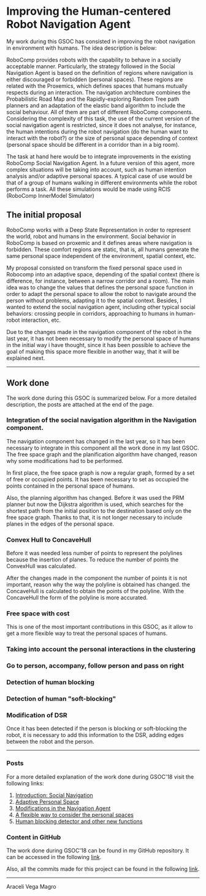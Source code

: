 #  Improving the Human-centered Robot Navigation Agent

My work during this GSOC has consisted in improving the robot navigation in environment with humans. The idea description is below:

RoboComp provides robots with the capability to behave in a socially acceptable manner. Particularly, the strategy followed in the Social Navigation Agent is based on the definition of regions where navigation is either discouraged or forbidden (personal spaces). These regions are related with the Proxemics, which defines spaces that humans mutually respects during an interaction. The navigation architecture combines the Probabilistic Road Map and the Rapidly-exploring Random Tree path planners and an adaptation of the elastic band algorithm to include the social behaviour. All of them are part of different RoboComp components. Considering the complexity of this task, the use of the current version of the social navigation agent is restricted, since it does not analyse, for instance, the human intentions during the robot navigation (do the human want to interact with the robot?) or the size of personal space depending of context (personal space should be different in a corridor than in a big room).

The task at hand here would be to integrate improvements in the existing RoboComp Social Navigation Agent. In a future version of this agent, more complex situations will be taking into account, such as human intention analysis and/or adaptive personal spaces. A typical case of use would be that of a group of humans walking in different environments while the robot performs a task. All these simulations would be made using RCIS (RoboComp InnerModel Simulator)


## The initial proposal

RoboComp works with a Deep State Representation in order to represent the world, robot and humans in the environment. Social behavior in RoboComp is based on proxemic and  it defines areas where navigation is forbidden. These comfort regions are static, that is, all humans generate the same personal space independent of the environment, spatial context, etc.
 
My proposal consisted on transform the fixed personal space used in Robocomp into an adaptive space, depending of the spatial context (there is difference, for instance, between a narrow corridor and a room). The main idea was to change the values that defines the personal space function in order to adapt the personal space to allow the robot to navigate around the person without problems, adapting it to the spatial context. Besides, I wanted to extend the social navigation agent, including other typical social behaviors: crossing people in corridors, approaching to humans in human-robot interaction, etc.   

Due to the changes made in the navigation component of the robot in the last year, it has not been necessary to modify the personal space of humans in the initial way i have thought, since it has been possible to achieve the goal of making this space more flexible in another way, that it will be explained next. 

***

## Work done 

The work done during this GSOC is summarized below. For a more detailed description, the posts are attached at the end of the page.

### Integration of the social navigation algorithm in the Navigation component. 

The navigation component has changed in the last year, so it has been necessary to integrate in this component all the work done in my last GSOC. The free space graph and the planification algorithm have changed, reason why some modifications had to be performed. 

In first place, the free space graph is now a regular graph, formed by a set of free or occupied points. It has been necessary to set as occupied the points contained in the personal space of humans.

Also, the planning algorithm has changed. Before it was used the PRM planner but now the Dijkstra algorithm is used, which searches for the shortest path from the initial position to the destination based only on the free space graph. Thanks to that, it is not longer necessary to include planes in the edges of the personal space.

### Convex Hull to ConcaveHull 

Before it was needed less number of points to represent the polylines because the insertion of planes. To reduce the number of points the ConvexHull was calculated.

After the changes made in the component the number of points it is not important, reason why the way the polyline is obtained has changed. the ConcaveHull is calculated to obtain the points of the polyline. With the ConcaveHull the form of the polyline is more accurated.

### Free space with cost

This is one of the most important contributions in this GSOC, as it allow to get a more flexible way to treat the personal spaces of humans.


### Taking into account the personal interactions in the clustering

### Go to person, accompany, follow person and pass on right

### Detection of human blocking

### Detection of human "soft-blocking"

### Modification of DSR 

Once it has been detected if the person is blocking or soft-blocking the robot, it is necessary to add this information to the DSR, adding edges between the robot and the person. 

***

### Posts
For a more detailed explanation of the work done during GSOC'18 visit the following links:
1. [Introduction: Social Navigation](/web/gsoc/2018/araceli_vega_magro/post1)
2. [Adaptive Personal Space](/web/gsoc/2018/araceli_vega_magro/post2)
3. [Modifications in the Navigation Agent](/web/gsoc/2018/araceli_vega_magro/post3)
4. [A flexible way to consider the personal spaces](/web/gsoc/2018/araceli_vega_magro/post4)
5. [Human blocking detector and other new functions](/web/gsoc/2018/araceli_vega_magro/post5)

### Content in GitHub
The work done during GSOC'18 can be found in my GitHub repository. It can be accessed in the following [link](https://github.com/aracelivegamagro/robocomp-shelly). 

Also, all the commits made for this project can be found in the following [link](https://github.com/aracelivegamagro/robocomp-shelly/commits/master). 


***
Araceli Vega Magro

